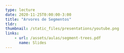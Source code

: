 ```yaml
---
type: lecture
date: 2020-11-25T0:00:00-3:00
title: "Arvores de Segmentos"
tldr:
thumbnail: /static_files/presentations/youtube.png
links: 
    - url: /assets/aulas/segment-trees.pdf
      name: Slides
---
```

